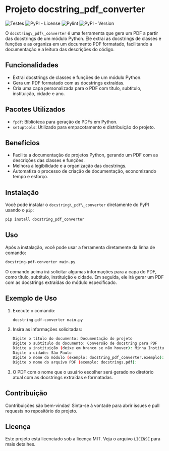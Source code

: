 # Projeto docstring\_pdf\_converter

![Testes](https://github.com/WenFra005/docstring_pdf_converter/actions/workflows/python-app.yml/badge.svg)
![PyPI - License](https://img.shields.io/pypi/l/docstring_pdf_converter)
![Pylint](https://github.com/WenFra005/docstring_pdf_converter/actions/workflows/pylint.yml/badge.svg)
![PyPI - Version](https://img.shields.io/pypi/v/docstring_pdf_converter)

O `docstring\_pdf\_converter` é uma ferramenta que gera um PDF a partir das docstrings de um módulo Python. Ele extrai as docstrings de classes e funções e as organiza em um documento PDF formatado, facilitando a documentação e a leitura das descrições do código.

## Funcionalidades

- Extrai docstrings de classes e funções de um módulo Python.
- Gera um PDF formatado com as docstrings extraídas.
- Cria uma capa personalizada para o PDF com título, subtítulo, instituição, cidade e ano.

## Pacotes Utilizados

- `fpdf`: Biblioteca para geração de PDFs em Python.
- `setuptools`: Utilizado para empacotamento e distribuição do projeto.

## Benefícios

- Facilita a documentação de projetos Python, gerando um PDF com as descrições das classes e funções.
- Melhora a legibilidade e a organização das docstrings.
- Automatiza o processo de criação de documentação, economizando tempo e esforço.

## Instalação

Você pode instalar o `docstring\_pdf\_converter` diretamente do PyPI usando o `pip`:

```sh
pip install docstring_pdf_converter
```

## Uso

Após a instalação, você pode usar a ferramenta diretamente da linha de comando:

```sh
docstring-pdf-converter main.py
```

O comando acima irá solicitar algumas informações para a capa do PDF, como título, subtítulo, instituição e cidade. Em seguida, ele irá gerar um PDF com as docstrings extraídas do módulo especificado.

## Exemplo de Uso

1. Execute o comando:

    ```sh
    docstring-pdf-converter main.py
    ```

2. Insira as informações solicitadas:

    ```sh
    Digite o título do documento: Documentação do projeto
    Digite o subtítulo do documento: Conversão de docstring para PDF
    Digite a instituição (deixe em branco se não houver): Minha Instituição
    Digite a cidade: São Paulo
    Digite o nome do módulo (exemplo: docstring_pdf_converter.exemplo):
    Digite o nome do arquivo PDF (exemplo: docstrings.pdf): 
    ```

3. O PDF com o nome que o usuário escolher será gerado no diretório atual com as docstrings extraídas e formatadas.

## Contribuição

Contribuições são bem-vindas! Sinta-se à vontade para abrir issues e pull requests no repositório do projeto.

## Licença

Este projeto está licenciado sob a licença MIT. Veja o arquivo `LICENSE` para mais detalhes.
